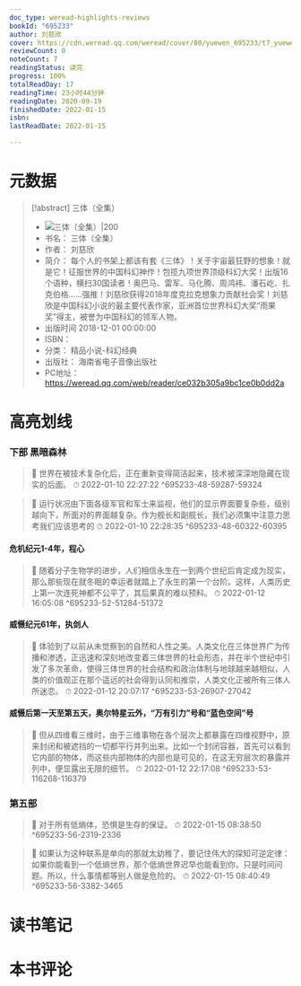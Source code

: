 ```yaml
---
doc_type: weread-highlights-reviews
bookId: "695233"
author: 刘慈欣
cover: https://cdn.weread.qq.com/weread/cover/80/yuewen_695233/t7_yuewen_6952331677562148.jpg
reviewCount: 0
noteCount: 7
readingStatus: 读完
progress: 100%
totalReadDay: 17
readingTime: 23小时44分钟
readingDate: 2020-09-19
finishedDate: 2022-01-15
isbn: 
lastReadDate: 2022-01-15

---
```

# 元数据
> [!abstract] 三体（全集）
> - ![ 三体（全集）|200](https://cdn.weread.qq.com/weread/cover/80/yuewen_695233/t7_yuewen_6952331677562148.jpg)
> - 书名： 三体（全集）
> - 作者： 刘慈欣
> - 简介： 每个人的书架上都该有套《三体》！关于宇宙最狂野的想象！就是它！征服世界的中国科幻神作！包揽九项世界顶级科幻大奖！出版16个语种，横扫30国读者！奥巴马、雷军、马化腾、周鸿袆、潘石屹、扎克伯格……强推！刘慈欣获得2018年度克拉克想象力贡献社会奖！刘慈欣是中国科幻小说的最主要代表作家，亚洲首位世界科幻大奖“雨果奖”得主，被誉为中国科幻的领军人物。
> - 出版时间 2018-12-01 00:00:00
> - ISBN： 
> - 分类： 精品小说-科幻经典
> - 出版社： 海南省电子音像出版社
> - PC地址：https://weread.qq.com/web/reader/ce032b305a9bc1ce0b0dd2a

# 高亮划线

### 下部 黑暗森林

> 📌 世界在被技术复杂化后，正在重新变得简洁起来，技术被深深地隐藏在现实的后面。 
> ⏱ 2022-01-10 22:27:22 ^695233-48-59287-59324

> 📌 运行状况由下面各级军官和军士来监视，他们的显示界面要复杂些，级别越向下，所面对的界面越复杂。作为舰长和副舰长，我们必须集中注意力思考我们应该思考的 
> ⏱ 2022-01-10 22:28:35 ^695233-48-60322-60395

#### 危机纪元1-4年，程心

> 📌 随着分子生物学的进步，人们相信永生在一到两个世纪后肯定成为现实，那么那些现在就冬眠的幸运者就踏上了永生的第一个台阶。这样，人类历史上第一次连死神都不公平了，其后果真的难以预料。 
> ⏱ 2022-01-12 16:05:08 ^695233-52-51284-51372

#### 威慑纪元61年，执剑人

> 📌 体验到了以前从未觉察到的自然和人性之美。人类文化在三体世界广为传播和渗透，正迅速和深刻地改变着三体世界的社会形态，并在半个世纪中引发了多次革命，使得三体世界的社会结构和政治体制与地球越来越相似，人类的价值观正在那个遥远的社会得到认同和推崇，人类文化正被所有三体人所迷恋。 
> ⏱ 2022-01-12 20:07:17 ^695233-53-26907-27042

#### 威慑后第一天至第五天，奥尔特星云外，“万有引力”号和“蓝色空间”号

> 📌 但从四维看三维时，由于三维事物在各个层次上都暴露在四维视野中，原来封闭和被遮挡的一切都平行并列出来。比如一个封闭容器，首先可以看到它内部的物体，而这些内部物体的内部也是可见的，在这无穷层次的暴露并列中，便显露出无限的细节。 
> ⏱ 2022-01-12 22:17:08 ^695233-53-116268-116379

### 第五部

> 📌 对于所有低熵体，恐惧是生存的保证。 
> ⏱ 2022-01-15 08:38:50 ^695233-56-2319-2336

> 📌 如果认为这种联系是单向的那就太幼稚了，要记住伟大的探知可逆定律：如果你能看到一个低熵世界，那个低熵世界迟早也能看到你，只是时间问题。所以，什么事情都等别人做是危险的。 
> ⏱ 2022-01-15 08:40:49 ^695233-56-3382-3465

# 读书笔记

# 本书评论
